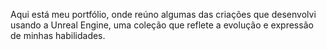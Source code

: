 Aqui está meu portfólio, 
onde reúno algumas das criações que desenvolvi usando a Unreal Engine, 
uma coleção que reflete a evolução e expressão de minhas habilidades.